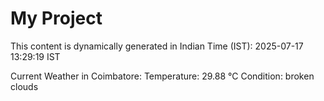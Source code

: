 # My Project

This content is dynamically generated in Indian Time (IST): 2025-07-17 13:29:19 IST


Current Weather in Coimbatore:
Temperature: 29.88 °C
Condition: broken clouds
